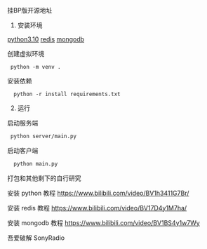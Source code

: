 <!-- tg群 https://t.me/+t-TTaLSJbqRmMTc9 -->

挂BP版开源地址

1. 安装环境

 [python3.10](python.org)
 [redis](https://github.com/tporadowski/redis/releases)
 [mongodb](https://www.mongodb.com/try/download/community)

创建虚拟环境
 ```shell
  python -m venv . 
```
安装依赖
```shell
  python -r install requirements.txt
```

2. 运行

 启动服务端
 ```sh
  python server/main.py
```

启动客户端

```sh
  python main.py
```



打包和其他剩下的自行研究


安装 python 教程 https://www.bilibili.com/video/BV1h3411G7Br/

安装 redis 教程 https://www.bilibili.com/video/BV17D4y1M7ha/

安装 mongodb 教程 https://www.bilibili.com/video/BV1BS4y1w7Wy


吾爱破解 SonyRadio
